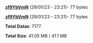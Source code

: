 [**zf9YbVmN**](/data/zf9YbVmN.txt) (29/01/23 - 23:21)- 77 bytes

[**zf9YbVmN**](/data/zf9YbVmN.txt) (29/01/23 - 23:21)- 77 bytes

**Total Datas**: 7177

**Total Size**: 41.05 MB / 41.1 MB